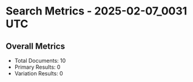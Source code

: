 # Search Metrics - 2025-02-07_0031 UTC

## Overall Metrics
- Total Documents: 10
- Primary Results: 0
- Variation Results: 0
